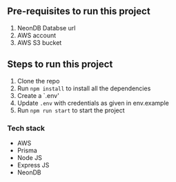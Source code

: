## Pre-requisites to run this project

1. NeonDB Databse url
2. AWS account
3. AWS S3 bucket


## Steps to run this project

1. Clone the repo
2. Run `npm install` to install all the dependencies
3. Create a `.env'
4. Update `.env` with credentials as given in env.example
5. Run `npm run start` to start the project


### Tech stack
- AWS
- Prisma
- Node JS
- Express JS
- NeonDB
